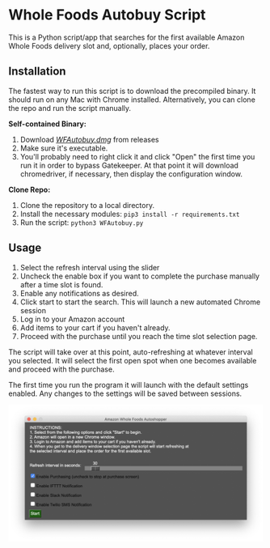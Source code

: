 # Whole Foods Autobuy Script

This is a Python script/app that searches for the first available Amazon Whole Foods delivery slot and, optionally, places your order.

## Installation
The fastest way to run this script is to download the precompiled binary. It should run on any Mac with Chrome installed. Alternatively, you can clone the repo and run the script manually.

**Self-contained Binary:** 
1. Download [*WFAutobuy.dmg*](https://github.com/tangerinehuge/whole-foods-autobuy/releases/latest/download/WFAutobuy.dmg) from releases
2. Make sure it's executable.
3. You'll probably need to right click it and click "Open" the first time you run it in order to bypass Gatekeeper. At that point it will download  chromedriver, if necessary, then display the configuration window.

**Clone Repo:**
1. Clone the repository to a local directory.
2. Install the necessary modules: `pip3 install -r requirements.txt`
3. Run the script: `python3 WFAutobuy.py`

## Usage
1. Select the refresh interval using the slider
2. Uncheck the enable box if you want to complete the purchase manually after a time slot is found.
3. Enable any notifications as desired.
4. Click start to start the search. This will launch a new automated Chrome session
5. Log in to your Amazon account
6. Add items to your cart if you haven't already.
7. Proceed with the purchase until you reach the time slot selection page.

The script will take over at this point, auto-refreshing at whatever interval you selected. It will select the first open spot when one becomes available and proceed with the purchase.

The first time you run the program it will launch with the default settings enabled. Any changes to the settings will be saved between sessions.

![Config Screenshot](/images/config.png?raw=true "Configuration Window")
